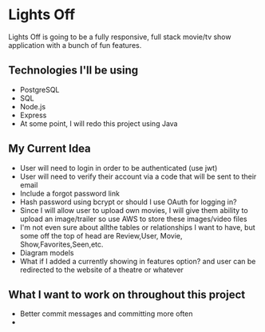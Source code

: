 # Lights Off
Lights Off is going to be a fully responsive, full stack movie/tv show application with a bunch of fun features.

## Technologies I'll be using
* PostgreSQL
* SQL
* Node.js
* Express
* At some point, I will redo this project using Java

## My Current Idea
* User will need to login in order to be authenticated (use jwt)
* User will need to verify their account via a code that will be sent to their email 
* Include a forgot password link
* Hash password using bcrypt or should I use OAuth for logging in?
* Since I will allow user to upload own movies, I will give them ability to upload an image/trailer so use AWS to store these images/video files
* I'm not even sure about allthe tables or relationships I want to have, but some off the top of head are Review,User, Movie, Show,Favorites,Seen,etc.
* Diagram models
* What if I added a currently showing in features option? and user can be redirected to the website of a theatre or whatever

## What I want to work on throughout this project
* Better commit messages and committing more often
*

